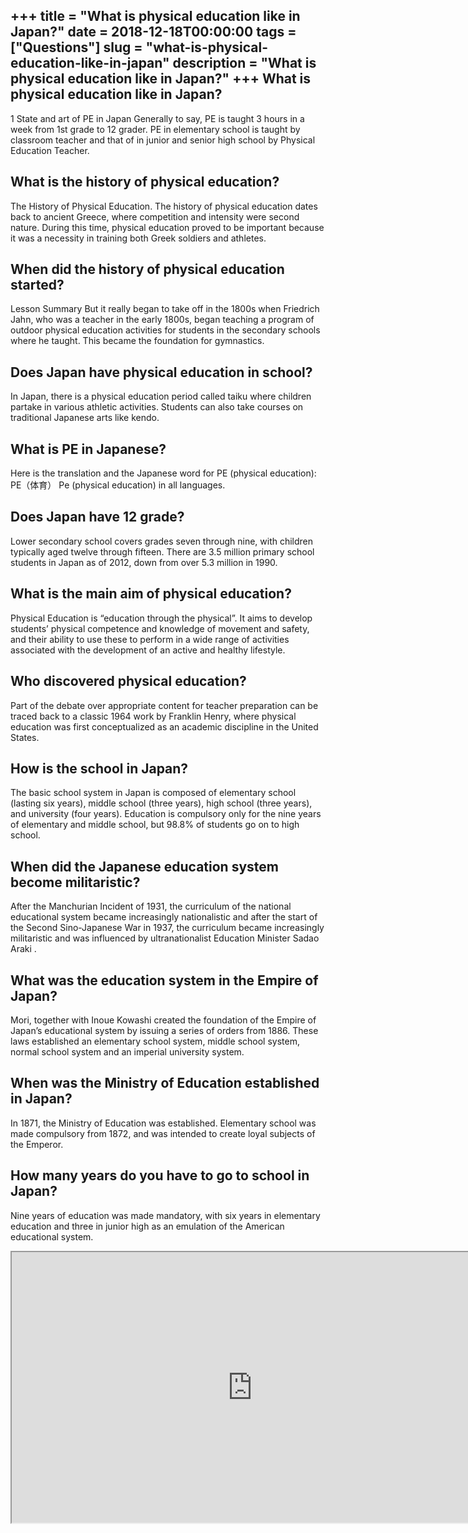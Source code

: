 +++
title = "What is physical education like in Japan?"
date = 2018-12-18T00:00:00
tags = ["Questions"]
slug = "what-is-physical-education-like-in-japan"
description = "What is physical education like in Japan?"
+++
What is physical education like in Japan?
-----------------------------------------

1 State and art of PE in Japan Generally to say, PE is taught 3 hours in a week from 1st grade to 12 grader. PE in elementary school is taught by classroom teacher and that of in junior and senior high school by Physical Education Teacher.

What is the history of physical education?
------------------------------------------

The History of Physical Education. The history of physical education dates back to ancient Greece, where competition and intensity were second nature. During this time, physical education proved to be important because it was a necessity in training both Greek soldiers and athletes.

When did the history of physical education started?
---------------------------------------------------

Lesson Summary But it really began to take off in the 1800s when Friedrich Jahn, who was a teacher in the early 1800s, began teaching a program of outdoor physical education activities for students in the secondary schools where he taught. This became the foundation for gymnastics.

Does Japan have physical education in school?
---------------------------------------------

In Japan, there is a physical education period called taiku where children partake in various athletic activities. Students can also take courses on traditional Japanese arts like kendo.

What is PE in Japanese?
-----------------------

Here is the translation and the Japanese word for PE (physical education): PE（体育） Pe (physical education) in all languages.

Does Japan have 12 grade?
-------------------------

Lower secondary school covers grades seven through nine, with children typically aged twelve through fifteen. There are 3.5 million primary school students in Japan as of 2012, down from over 5.3 million in 1990.

What is the main aim of physical education?
-------------------------------------------

Physical Education is “education through the physical”. It aims to develop students’ physical competence and knowledge of movement and safety, and their ability to use these to perform in a wide range of activities associated with the development of an active and healthy lifestyle.

Who discovered physical education?
----------------------------------

Part of the debate over appropriate content for teacher preparation can be traced back to a classic 1964 work by Franklin Henry, where physical education was first conceptualized as an academic discipline in the United States.

How is the school in Japan?
---------------------------

The basic school system in Japan is composed of elementary school (lasting six years), middle school (three years), high school (three years), and university (four years). Education is compulsory only for the nine years of elementary and middle school, but 98.8% of students go on to high school.

When did the Japanese education system become militaristic?
-----------------------------------------------------------

After the Manchurian Incident of 1931, the curriculum of the national educational system became increasingly nationalistic and after the start of the Second Sino-Japanese War in 1937, the curriculum became increasingly militaristic and was influenced by ultranationalist Education Minister Sadao Araki .

What was the education system in the Empire of Japan?
-----------------------------------------------------

Mori, together with Inoue Kowashi created the foundation of the Empire of Japan’s educational system by issuing a series of orders from 1886. These laws established an elementary school system, middle school system, normal school system and an imperial university system.

When was the Ministry of Education established in Japan?
--------------------------------------------------------

In 1871, the Ministry of Education was established. Elementary school was made compulsory from 1872, and was intended to create loyal subjects of the Emperor.

How many years do you have to go to school in Japan?
----------------------------------------------------

Nine years of education was made mandatory, with six years in elementary education and three in junior high as an emulation of the American educational system.

<iframe allow="accelerometer; autoplay; clipboard-write; encrypted-media; gyroscope; picture-in-picture" allowfullscreen="" class="__youtube_prefs__  epyt-is-override  no-lazyload" data-no-lazy="1" data-origheight="433" data-origwidth="770" data-skipgform_ajax_framebjll="" height="433" id="_ytid_97474" loading="lazy" src="https://www.youtube.com/embed/JjTq9nFMTsQ?enablejsapi=1&autoplay=0&cc_load_policy=0&cc_lang_pref=&iv_load_policy=1&loop=0&modestbranding=0&rel=1&fs=1&playsinline=0&autohide=2&theme=dark&color=red&controls=1&" title="YouTube player" width="770"></iframe>